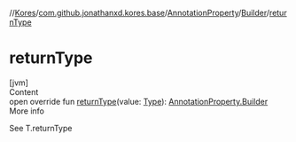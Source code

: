 //[Kores](../../../index.md)/[com.github.jonathanxd.kores.base](../../index.md)/[AnnotationProperty](../index.md)/[Builder](index.md)/[returnType](return-type.md)



# returnType  
[jvm]  
Content  
open override fun [returnType](return-type.md)(value: [Type](https://docs.oracle.com/javase/8/docs/api/java/lang/reflect/Type.html)): [AnnotationProperty.Builder](index.md)  
More info  


See T.returnType

  



